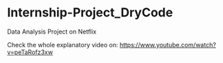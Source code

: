# Internship-Project_DryCode
Data Analysis Project on Netflix

Check the whole explanatory video on: https://www.youtube.com/watch?v=peTaRofz3xw

